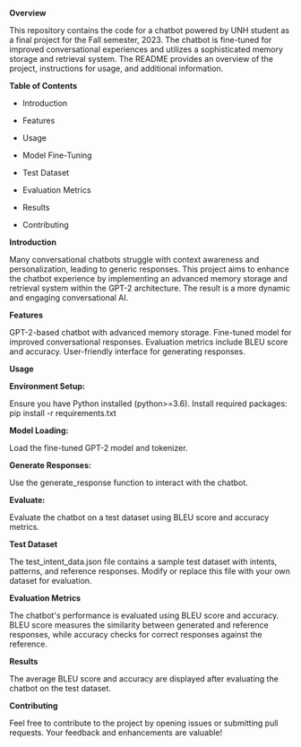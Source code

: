 **Overview**

This repository contains the code for a chatbot powered by UNH student as a final project for the Fall semester, 2023. The chatbot is fine-tuned for improved conversational experiences and utilizes a sophisticated memory storage and retrieval system. The README provides an overview of the project, instructions for usage, and additional information.

**Table of Contents**

- Introduction

- Features

- Usage

- Model Fine-Tuning

- Test Dataset

- Evaluation Metrics

- Results

- Contributing

**Introduction**

Many conversational chatbots struggle with context awareness and personalization, leading to generic responses. This project aims to enhance the chatbot experience by implementing an advanced memory storage and retrieval system within the GPT-2 architecture. The result is a more dynamic and engaging conversational AI.

**Features**

GPT-2-based chatbot with advanced memory storage.
Fine-tuned model for improved conversational responses.
Evaluation metrics include BLEU score and accuracy.
User-friendly interface for generating responses.

**Usage**

**Environment Setup:**

Ensure you have Python installed (python>=3.6).
Install required packages: pip install -r requirements.txt

**Model Loading:**

Load the fine-tuned GPT-2 model and tokenizer.

**Generate Responses:**

Use the generate_response function to interact with the chatbot.

**Evaluate:**

Evaluate the chatbot on a test dataset using BLEU score and accuracy metrics.

**Test Dataset**

The test_intent_data.json file contains a sample test dataset with intents, patterns, and reference responses. Modify or replace this file with your own dataset for evaluation.

**Evaluation Metrics**

The chatbot's performance is evaluated using BLEU score and accuracy. BLEU score measures the similarity between generated and reference responses, while accuracy checks for correct responses against the reference.

**Results**

The average BLEU score and accuracy are displayed after evaluating the chatbot on the test dataset.

**Contributing**

Feel free to contribute to the project by opening issues or submitting pull requests. Your feedback and enhancements are valuable!
